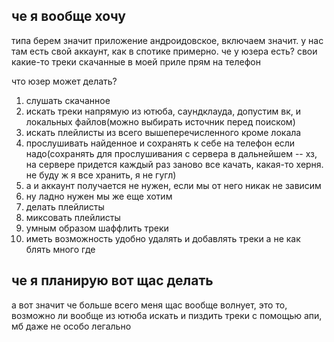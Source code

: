 ## че я вообще хочу

типа берем значит приложение андроидовское, включаем значит. у нас там есть свой аккаунт, как в спотике примерно.
че у юзера есть? свои какие-то треки скачанные в моей приле прям на телефон

что юзер может делать?
1. слушать скачанное
2. искать треки напрямую из ютюба, саундклауда, допустим вк, и локальных файлов(можно выбирать источник перед поиском)
3. искать плейлисты из всего вышеперечисленного кроме локала
4. прослушивать найденное и сохранять к себе на телефон если надо(сохранять для прослушивания с сервера в дальнейшем -- хз, на
сервере придется каждый раз заново все качать, какая-то херня. не буду ж я все хранить, я не гугл)
5. а и аккаунт получается не нужен, если мы от него никак не зависим
6. ну ладно нужен мы же еще хотим
7. делать плейлисты
8. миксовать плейлисты
9. умным образом шаффлить треки
10. иметь возможность удобно удалять и добавлять треки а не как блять много где


## че я планирую вот щас делать
а вот значит че больше всего меня щас вообще волнует, это то, возможно ли вообще из ютюба искать и пиздить треки с помощью апи, мб даже не особо легально